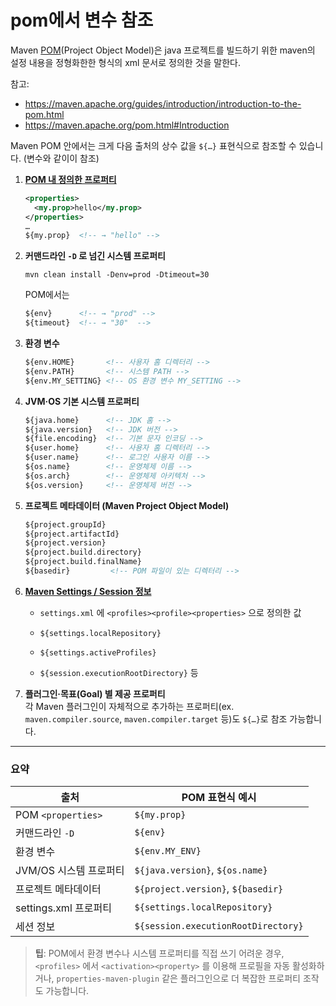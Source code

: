 # pom에서 변수 참조

Maven [POM](https://maven.apache.org/guides/introduction/introduction-to-the-pom.html)(Project Object Model)은 java 프로젝트를 빌드하기 위한 maven의 설정 내용을 정형화한한 형식의 xml 문서로 정의한 것을 말한다.

참고:
- https://maven.apache.org/guides/introduction/introduction-to-the-pom.html
- https://maven.apache.org/pom.html#Introduction

Maven POM 안에서는 크게 다음 출처의 상수 값을 `${…}` 표현식으로 참조할 수 있습니다. (변수와 같이이 참조)

1. **[POM 내 정의한 프로퍼티](https://maven.apache.org/pom.html#Properties)**

    ```xml
    <properties>
      <my.prop>hello</my.prop>
    </properties>
    …
    ${my.prop}  <!-- → "hello" -->
    ```

2. **커맨드라인 `-D` 로 넘긴 시스템 프로퍼티**

    ```
    mvn clean install -Denv=prod -Dtimeout=30
    ```

    POM에서는

    ```xml
    ${env}      <!-- → "prod" -->
    ${timeout}  <!-- → "30"  -->
    ```

3. **환경 변수**

    ```xml
    ${env.HOME}       <!-- 사용자 홈 디렉터리 -->
    ${env.PATH}       <!-- 시스템 PATH -->
    ${env.MY_SETTING} <!-- OS 환경 변수 MY_SETTING -->
    ```

4. **JVM·OS 기본 시스템 프로퍼티**

    ```xml
    ${java.home}      <!-- JDK 홈 -->
    ${java.version}   <!-- JDK 버전 -->
    ${file.encoding}  <!-- 기본 문자 인코딩 -->
    ${user.home}      <!-- 사용자 홈 디렉터리 -->
    ${user.name}      <!-- 로그인 사용자 이름 -->
    ${os.name}        <!-- 운영체제 이름 -->
    ${os.arch}        <!-- 운영체제 아키텍처 -->
    ${os.version}     <!-- 운영체제 버전 -->
    ```

5. **프로젝트 메타데이터 (Maven Project Object Model)**

    ```xml
    ${project.groupId}
    ${project.artifactId}
    ${project.version}
    ${project.build.directory}
    ${project.build.finalName}
    ${basedir}         <!-- POM 파일이 있는 디렉터리 -->
    ```

6. **[Maven Settings / Session 정보](https://maven.apache.org/settings.html#Properties)**

    - `settings.xml` 에 `<profiles><profile><properties>` 으로 정의한 값

    - `${settings.localRepository}`

    - `${settings.activeProfiles}`

    - `${session.executionRootDirectory}` 등

7. **플러그인·목표(Goal) 별 제공 프로퍼티**  
    각 Maven 플러그인이 자체적으로 추가하는 프로퍼티(ex. `maven.compiler.source`, `maven.compiler.target` 등)도 `${…}`로 참조 가능합니다.

---

### 요약

|출처|POM 표현식 예시|
|---|---|
|POM `<properties>`|`${my.prop}`|
|커맨드라인 `-D`|`${env}`|
|환경 변수|`${env.MY_ENV}`|
|JVM/OS 시스템 프로퍼티|`${java.version}`, `${os.name}`|
|프로젝트 메타데이터|`${project.version}`, `${basedir}`|
|settings.xml 프로퍼티|`${settings.localRepository}`|
|세션 정보|`${session.executionRootDirectory}`|

> **팁**: POM에서 환경 변수나 시스템 프로퍼티를 직접 쓰기 어려운 경우, `<profiles>` 에서 `<activation><property>` 를 이용해 프로필을 자동 활성화하거나, `properties-maven-plugin` 같은 플러그인으로 더 복잡한 프로퍼티 조작도 가능합니다.

